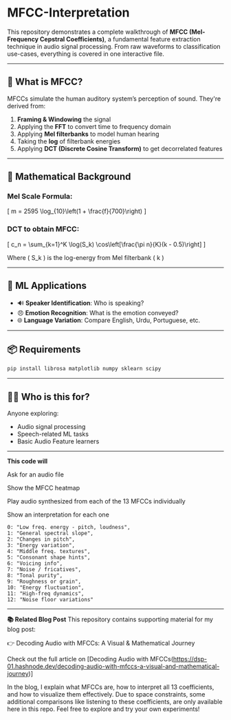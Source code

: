 # MFCC-Interpretation

This repository demonstrates a complete walkthrough of **MFCC (Mel-Frequency Cepstral Coefficients)**, a fundamental feature extraction technique in audio signal processing. From raw waveforms to classification use-cases, everything is covered in one interactive file.

---

## 🧠 What is MFCC?
MFCCs simulate the human auditory system’s perception of sound. They're derived from:

1. **Framing & Windowing** the signal
2. Applying the **FFT** to convert time to frequency domain
3. Applying **Mel filterbanks** to model human hearing
4. Taking the **log** of filterbank energies
5. Applying **DCT (Discrete Cosine Transform)** to get decorrelated features

---

## 🔬 Mathematical Background

### Mel Scale Formula:
\[ m = 2595 \log_{10}\left(1 + \frac{f}{700}\right) \]

### DCT to obtain MFCC:
\[ c_n = \sum_{k=1}^K \log(S_k) \cos\left[\frac{\pi n}{K}(k - 0.5)\right] \]

Where \( S_k \) is the log-energy from Mel filterbank \( k \)

---

## 🤖 ML Applications

- 🔊 **Speaker Identification**: Who is speaking?
- 😠 **Emotion Recognition**: What is the emotion conveyed?
- 🌐 **Language Variation**: Compare English, Urdu, Portuguese, etc.

---

## 📦 Requirements
```bash
pip install librosa matplotlib numpy sklearn scipy
```

---

## 🙋‍♀️ Who is this for?
Anyone exploring:
- Audio signal processing
- Speech-related ML tasks
- Basic Audio Feature learners

---

**This code will**

Ask for an audio file

Show the MFCC heatmap

Play audio synthesized from each of the 13 MFCCs individually

Show an interpretation for each one

    0: "Low freq. energy - pitch, loudness",
    1: "General spectral slope",
    2: "Changes in pitch",
    3: "Energy variation",
    4: "Middle freq. textures",
    5: "Consonant shape hints",
    6: "Voicing info",
    7: "Noise / fricatives",
    8: "Tonal purity",
    9: "Roughness or grain",
    10: "Energy fluctuation",
    11: "High-freq dynamics",
    12: "Noise floor variations"

---

**📚 Related Blog Post**
This repository contains supporting material for my blog post:

👉 Decoding Audio with MFCCs: A Visual & Mathematical Journey

Check out the full article on [Decoding Audio with MFCCs(https://dsp-01.hashnode.dev/decoding-audio-with-mfccs-a-visual-and-mathematical-journey)]

In the blog, I explain what MFCCs are, how to interpret all 13 coefficients, and how to visualize them effectively.
Due to space constraints, some additional comparisons like listening to these coefficients, are only available here in this repo. Feel free to explore and try your own experiments!
